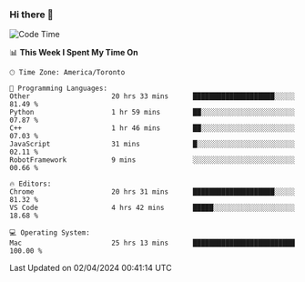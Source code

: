 ### Hi there 👋


<!--START_SECTION:waka-->
![Code Time](http://img.shields.io/badge/Code%20Time-1%2C816%20hrs%2031%20mins-blue)

📊 **This Week I Spent My Time On** 

```text
🕑︎ Time Zone: America/Toronto

💬 Programming Languages: 
Other                    20 hrs 33 mins      ████████████████████░░░░░   81.49 % 
Python                   1 hr 59 mins        ██░░░░░░░░░░░░░░░░░░░░░░░   07.87 % 
C++                      1 hr 46 mins        ██░░░░░░░░░░░░░░░░░░░░░░░   07.03 % 
JavaScript               31 mins             █░░░░░░░░░░░░░░░░░░░░░░░░   02.11 % 
RobotFramework           9 mins              ░░░░░░░░░░░░░░░░░░░░░░░░░   00.66 % 

🔥 Editors: 
Chrome                   20 hrs 31 mins      ████████████████████░░░░░   81.32 % 
VS Code                  4 hrs 42 mins       █████░░░░░░░░░░░░░░░░░░░░   18.68 % 

💻 Operating System: 
Mac                      25 hrs 13 mins      █████████████████████████   100.00 % 
```


 Last Updated on 02/04/2024 00:41:14 UTC
<!--END_SECTION:waka-->

<!--
**SillyPasty/SillyPasty** is a ✨ _special_ ✨ repository because its `README.md` (this file) appears on your GitHub profile.

Here are some ideas to get you started:

- 🔭 I’m currently working on ...
- 🌱 I’m currently learning ...
- 👯 I’m looking to collaborate on ...
- 🤔 I’m looking for help with ...
- 💬 Ask me about ...
- 📫 How to reach me: ...
- 😄 Pronouns: ...
- ⚡ Fun fact: ...
-->


